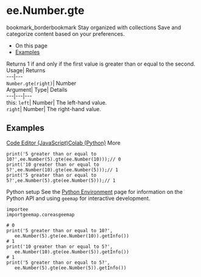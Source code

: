  
#  ee.Number.gte 
bookmark_borderbookmark Stay organized with collections  Save and categorize content based on your preferences. 
  * On this page
  * [Examples](https://developers.google.com/earth-engine/apidocs/ee-number-gte#examples)


Returns 1 if and only if the first value is greater than or equal to the second. 
Usage| Returns  
---|---  
`Number.gte(right)`| Number  
Argument| Type| Details  
---|---|---  
this: `left`| Number| The left-hand value.  
`right`| Number| The right-hand value.  
## Examples
[Code Editor (JavaScript)](https://developers.google.com/earth-engine/apidocs/ee-number-gte#code-editor-javascript-sample)[Colab (Python)](https://developers.google.com/earth-engine/apidocs/ee-number-gte#colab-python-sample) More
```
print('5 greater than or equal to 10?',ee.Number(5).gte(ee.Number(10)));// 0
print('10 greater than or equal to 5?',ee.Number(10).gte(ee.Number(5)));// 1
print('5 greater than or equal to 5?',ee.Number(5).gte(ee.Number(5)));// 1
```
Python setup
See the [ Python Environment](https://developers.google.com/earth-engine/guides/python_install) page for information on the Python API and using `geemap` for interactive development.
```
importee
importgeemap.coreasgeemap
```
```
# 0
print('5 greater than or equal to 10?',
   ee.Number(5).gte(ee.Number(10)).getInfo())
# 1
print('10 greater than or equal to 5?',
   ee.Number(10).gte(ee.Number(5)).getInfo())
# 1
print('5 greater than or equal to 5?',
   ee.Number(5).gte(ee.Number(5)).getInfo())
```

